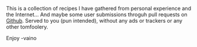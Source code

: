 This is a collection of recipes I have gathered from personal experience and the Internet... And maybe some user submissions throguh pull requests on [Github](https://github.com/kinnounko/cooking). Served to you (pun intended), without any ads or trackers or any other tomfoolery. 

Enjoy -vaino
